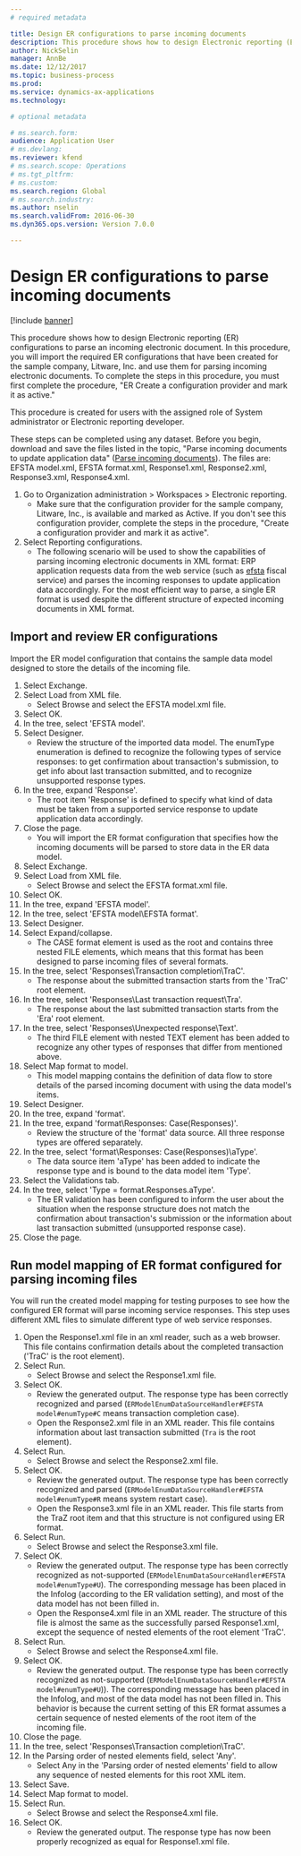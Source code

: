 ```yaml
---
# required metadata

title: Design ER configurations to parse incoming documents
description: This procedure shows how to design Electronic reporting (ER) configurations to parse an incoming electronic document.
author: NickSelin
manager: AnnBe
ms.date: 12/12/2017
ms.topic: business-process
ms.prod:
ms.service: dynamics-ax-applications
ms.technology:

# optional metadata

# ms.search.form:
audience: Application User
# ms.devlang:
ms.reviewer: kfend
# ms.search.scope: Operations
# ms.tgt_pltfrm:
# ms.custom:
ms.search.region: Global
# ms.search.industry:
ms.author: nselin
ms.search.validFrom: 2016-06-30
ms.dyn365.ops.version: Version 7.0.0

---
```

# Design ER configurations to parse incoming documents

[!include [banner](../../includes/banner.md)]

This procedure shows how to design Electronic reporting (ER) configurations to parse an incoming electronic document. In this procedure, you will import the required ER configurations that have been created for the sample company, Litware, Inc. and use them for parsing incoming electronic documents. To complete the steps in this procedure, you must first complete the procedure, "ER Create a configuration provider and mark it as active."

This procedure is created for users with the assigned role of System administrator or Electronic reporting developer.

These steps can be completed using any dataset. Before you begin, download and save the files listed in the topic, "Parse incoming documents to update application data" ([Parse incoming documents](../parse-incoming-electronic-documents.md)). The files are: EFSTA model.xml, EFSTA format.xml, Response1.xml, Response2.xml, Response3.xml, Response4.xml.

1. Go to Organization administration > Workspaces > Electronic reporting.
    * Make sure that the configuration provider for the sample company, Litware, Inc., is available and marked as Active. If you don't see this configuration provider, complete the steps in the procedure, "Create a configuration provider and mark it as active".
2. Select Reporting configurations.
    * The following scenario will be used to show the capabilities of parsing incoming electronic documents in XML format: ERP application requests data from the web service (such as [efsta](http://efsta.org/) fiscal service) and parses the incoming responses to update application data accordingly. For the most efficient way to parse, a single ER format is used despite the different structure of expected incoming documents in XML format.

## Import and review ER configurations

Import the ER model configuration that contains the sample data model designed to store the details of the incoming file.

1. Select Exchange.
2. Select Load from XML file.
    * Select Browse and select the EFSTA model.xml file.
3. Select OK.
4. In the tree, select 'EFSTA model'.
5. Select Designer.
    * Review the structure of the imported data model. The enumType enumeration is defined to recognize the following types of service responses: to get confirmation about transaction's submission, to get info about last transaction submitted, and to recognize unsupported response types.
6. In the tree, expand 'Response'.
    * The root item 'Response' is defined to specify what kind of data must be taken from a supported service response to update application data accordingly.
7. Close the page.
    * You will import the ER format configuration that specifies how the incoming documents will be parsed to store data in the ER data model.
8. Select Exchange.
9. Select Load from XML file.
    * Select Browse and select the EFSTA format.xml file.
10. Select OK.
11. In the tree, expand 'EFSTA model'.
12. In the tree, select 'EFSTA model\EFSTA format'.
13. Select Designer.
14. Select Expand/collapse.
    * The CASE format element is used as the root and contains three nested FILE elements, which means that this format has been designed to parse incoming files of several formats.
15. In the tree, select 'Responses\Transaction completion\TraC'.
    * The response about the submitted transaction starts from the 'TraC' root element.
16. In the tree, select 'Responses\Last transaction request\Tra'.
    * The response about the last submitted transaction starts from the 'Era' root element.
17. In the tree, select 'Responses\Unexpected response\Text'.
    * The third FILE element with nested TEXT element has been added to recognize any other types of responses that differ from mentioned above.
18. Select Map format to model.
    * This model mapping contains the definition of data flow to store details of the parsed incoming document with using the data model's items.
19. Select Designer.
20. In the tree, expand 'format'.
21. In the tree, expand 'format\Responses: Case(Responses)'.
    * Review the structure of the 'format' data source. All three response types are offered separately.
22. In the tree, select 'format\Responses: Case(Responses)\aType'.
    * The data source item 'aType' has been added to indicate the response type and is bound to the data model item 'Type'.
23. Select the Validations tab.
24. In the tree, select 'Type = format.Responses.aType'.
    * The ER validation has been configured to inform the user about the situation when the response structure does not match the confirmation about transaction's submission or the information about last transaction submitted (unsupported response case).
25. Close the page.

## Run model mapping of ER format configured for parsing incoming files

You will run the created model mapping for testing purposes to see how the configured ER format will parse incoming service responses. This step uses different XML files to simulate different type of web service responses.

1. Open the Response1.xml file in an xml reader, such as a web browser. This file contains confirmation details about the completed transaction ('TraC' is the root element).
2. Select Run.
    * Select Browse and select the Response1.xml file.
3. Select OK.
    * Review the generated output. The response type has been correctly recognized and parsed (`ERModelEnumDataSourceHandler#EFSTA model#enumType#C` means transaction completion case).
    * Open the Response2.xml file in an XML reader. This file contains information about last transaction submitted (`Tra` is the root element).
4. Select Run.
    * Select Browse and select the Response2.xml file.
5. Select OK.
    * Review the generated output. The response type has been correctly recognized and parsed (`ERModelEnumDataSourceHandler#EFSTA model#enumType#R` means system restart case).
    * Open the Response3.xml file in an XML reader. This file starts from the TraZ root item and that this structure is not configured using ER format.
6. Select Run.
    * Select Browse and select the Response3.xml file.
7. Select OK.
    * Review the generated output. The response type has been correctly recognized as not-supported (`ERModelEnumDataSourceHandler#EFSTA model#enumType#U`). The corresponding message has been placed in the Infolog (according to the ER validation setting), and most of the data model has not been filled in.
    * Open the Response4.xml file in an XML reader. The structure of this file is almost the same as the successfully parsed Response1.xml, except the sequence of nested elements of the root element 'TraC'.
8. Select Run.
    * Select Browse and select the Response4.xml file.
9. Select OK.
    * Review the generated output. The response type has been correctly recognized as not-supported (`ERModelEnumDataSourceHandler#EFSTA model#enumType#U`)). The corresponding message has been placed in the Infolog, and most of the data model has not been filled in. This behavior is because the current setting of this ER format assumes a certain sequence of nested elements of the root item of the incoming file.
10. Close the page.
11. In the tree, select 'Responses\Transaction completion\TraC'.
12. In the Parsing order of nested elements field, select 'Any'.
    * Select Any in the 'Parsing order of nested elements' field to allow any sequence of nested elements for this root XML item.
13. Select Save.
14. Select Map format to model.
15. Select Run.
    * Select Browse and select the Response4.xml file.
16. Select OK.
    * Review the generated output. The response type has now been properly recognized as equal for Response1.xml file.
